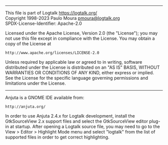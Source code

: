 ________________________________________________________________________

This file is part of Logtalk <https://logtalk.org/>  
Copyright 1998-2023 Paulo Moura <pmoura@logtalk.org>  
SPDX-License-Identifier: Apache-2.0

Licensed under the Apache License, Version 2.0 (the "License");
you may not use this file except in compliance with the License.
You may obtain a copy of the License at

    http://www.apache.org/licenses/LICENSE-2.0

Unless required by applicable law or agreed to in writing, software
distributed under the License is distributed on an "AS IS" BASIS,
WITHOUT WARRANTIES OR CONDITIONS OF ANY KIND, either express or implied.
See the License for the specific language governing permissions and
limitations under the License.
________________________________________________________________________


Anjuta is a GNOME IDE available from:

	http://anjuta.org/

In order to use Anjuta 2.4.x for Logtalk development, install the 
GtkSourceView 2.x support files and select the GtkSourceView editor 
plug-in at startup. After opening a Logtalk source file, you may need 
to go to the View > Editor > Highlight Mode menu and select "logtalk" 
from the list of supported files in order to get correct highlighting.

